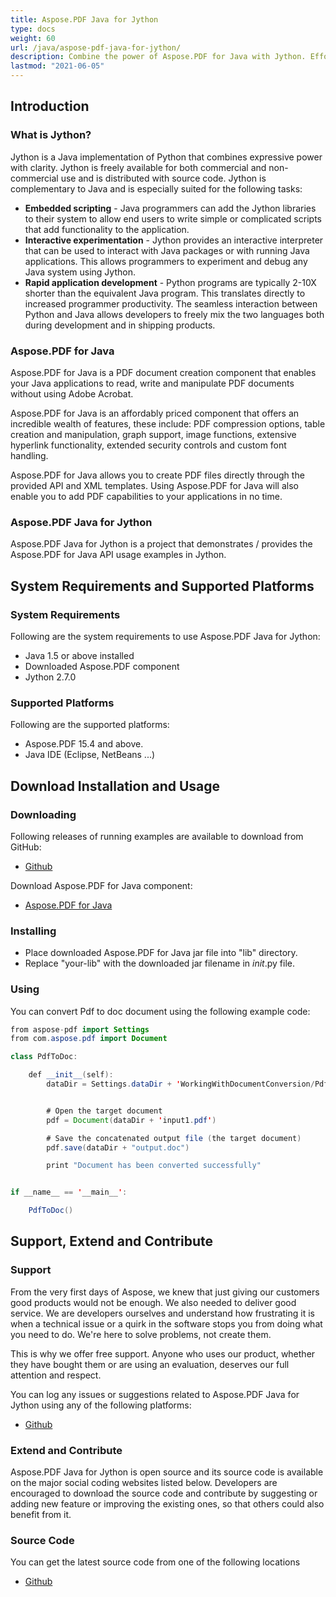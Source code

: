 ```yaml
---
title: Aspose.PDF Java for Jython
type: docs
weight: 60
url: /java/aspose-pdf-java-for-jython/
description: Combine the power of Aspose.PDF for Java with Jython. Effortlessly manipulate PDF files in a Python-based Java environment.
lastmod: "2021-06-05"
---
```


## Introduction

### What is Jython?

Jython is a Java implementation of Python that combines expressive power with clarity. Jython is freely available for both commercial and non-commercial use and is distributed with source code. Jython is complementary to Java and is especially suited for the following tasks:

- **Embedded scripting** - Java programmers can add the Jython libraries to their system to allow end users to write simple or complicated scripts that add functionality to the application.
- **Interactive experimentation** - Jython provides an interactive interpreter that can be used to interact with Java packages or with running Java applications. This allows programmers to experiment and debug any Java system using Jython.
- **Rapid application development** - Python programs are typically 2-10X shorter than the equivalent Java program. This translates directly to increased programmer productivity. The seamless interaction between Python and Java allows developers to freely mix the two languages both during development and in shipping products.

### Aspose.PDF for Java

Aspose.PDF for Java is a PDF document creation component that enables your Java applications to read, write and manipulate PDF documents without using Adobe Acrobat.

Aspose.PDF for Java is an affordably priced component that offers an incredible wealth of features, these include: PDF compression options, table creation and manipulation, graph support, image functions, extensive hyperlink functionality, extended security controls and custom font handling.

Aspose.PDF for Java allows you to create PDF files directly through the provided API and XML templates. Using Aspose.PDF for Java will also enable you to add PDF capabilities to your applications in no time.

### Aspose.PDF Java for Jython

Aspose.PDF Java for Jython is a project that demonstrates / provides the Aspose.PDF for Java API usage examples in Jython.

## System Requirements and Supported Platforms

### System Requirements

Following are the system requirements to use Aspose.PDF Java for Jython:

- Java 1.5 or above installed
- Downloaded Aspose.PDF component
- Jython 2.7.0

### Supported Platforms

Following are the supported platforms:

- Aspose.PDF 15.4 and above.
- Java IDE (Eclipse, NetBeans ...)

## Download Installation and Usage

### Downloading

Following releases of running examples are available to download from GitHub:

- [Github](https://github.com/aspose-pdf/Aspose.PDF-for-Java/tree/master/Plugins/Aspose-Pdf-Java-for-Jython)

Download Aspose.PDF for Java component:

- [Aspose.PDF for Java](https://downloads.aspose.com/pdf/java)

### Installing

- Place downloaded Aspose.PDF for Java jar file into "lib" directory.
- Replace "your-lib" with the downloaded jar filename in _*init*_.py file.

### Using

You can convert Pdf to doc document using the following example code:

```java
from aspose-pdf import Settings
from com.aspose.pdf import Document

class PdfToDoc:

    def __init__(self):
        dataDir = Settings.dataDir + 'WorkingWithDocumentConversion/PdfToDoc/'


        # Open the target document
        pdf = Document(dataDir + 'input1.pdf')

        # Save the concatenated output file (the target document)
        pdf.save(dataDir + "output.doc")

        print "Document has been converted successfully"


if __name__ == '__main__':       

    PdfToDoc()
```

## Support, Extend and Contribute

### Support

From the very first days of Aspose, we knew that just giving our customers good products would not be enough. We also needed to deliver good service. We are developers ourselves and understand how frustrating it is when a technical issue or a quirk in the software stops you from doing what you need to do. We're here to solve problems, not create them.

This is why we offer free support. Anyone who uses our product, whether they have bought them or are using an evaluation, deserves our full attention and respect.

You can log any issues or suggestions related to Aspose.PDF Java for Jython using any of the following platforms:

- [Github](https://github.com/aspose-pdf/Aspose.PDF-for-Java/issues)

### Extend and Contribute

Aspose.PDF Java for Jython is open source and its source code is available on the major social coding websites listed below. Developers are encouraged to download the source code and contribute by suggesting or adding new feature or improving the existing ones, so that others could also benefit from it.

### Source Code

You can get the latest source code from one of the following locations

- [Github](https://github.com/aspose-pdf/Aspose.PDF-for-Java)
